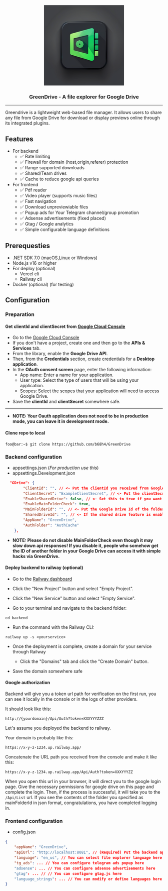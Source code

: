 <div align="center">
  <a href="#">
    <picture>
      <source media="(prefers-color-scheme: dark)" height=256 width=256 srcset="https://github.com/b68h4/GreenDrive/blob/main/assets/appicon.png?raw=true">
      <img height=256 width=256 alt="GreenDrive" src="https://github.com/b68h4/GreenDrive/blob/main/assets/appicon.png?raw=true">
    </picture>
  </a>
  <h3>GreenDrive - A file explorer for Google Drive</h3>
  <hr/>
</div>

Greendrive is a lightweight web-based file manager. It allows users to share any file from Google Drive for download or display previews online through its integrated plugins.

## Features

-   For backend
    -   ✅ Rate limiting
    -   ✅ Firewall for domain (host,origin,referer) protection
    -   ✅ Range supported downloads
    -   ✅ Shared/Team drives
    -   ✅ Cache to reduce google api queries
-   For frontend
    -   ✅ Pdf reader
    -   ✅ Video player (supports music files)
    -   ✅ Fast navigation
    -   ✅ Download unpreviewiable files
    -   ✅ Popup ads for Your Telegram channel/group promotion
    -   ✅ Adsense advertisements (fixed placed)
    -   ✅ Gtag / Google analytics
    -   ✅ Simple configurable language definitions

## Prerequesties

-   .NET SDK 7.0 (macOS,Linux or Windows)
-   Node.js v16 or higher
-   For deploy (optional)
    -   Vercel cli
    -   Railway cli
-   Docker (optional) (for testing)

## Configuration

### Preparation

#### Get clientId and clientSecret from [Google Cloud Console](https://console.cloud.google.com/)

-   Go to the [Google Cloud Console](https://console.cloud.google.com/apis)
-   If you don't have a project, create one and then go to the **APIs & Services** tab.
-   From the library, enable the **Google Drive API**.
-   Then, from the **Credentials** section, create credentials for a **Desktop application**.
-   In the **OAuth consent screen** page, enter the following information:
    -   App name: Enter a name for your application.
    -   User type: Select the type of users that will be using your application.
    -   Scopes: Select the scopes that your application will need to access Google Drive.
-   Save the **clientId** and **clientSecret** somewhere safe.
<hr/>

-   **NOTE: Your Oauth application does not need to be in production mode, you can leave it in development mode.**

#### Clone repo to local

```shell
foo@bar:~$ git clone https://github.com/b68h4/GreenDrive
```

### Backend configuration

-   appsettings.json (_For production use this_)
-   appsettings.Development.json

```json
  "GDrive": {
        "ClientId": "", // <- Put the clientId you received from Google cloud console here
        "ClientSecret": "ExampleClientSecret", // <- Put the clientSecret you received from Google cloud console here
        "EnableSharedDrive": false, // <- Set this to true if you want to enable the shared drive feature
        "EnableMainFolderCheck": true,
        "MainFolderId": "", // <- Put the Google Drive Id of the folder you want to share here
        "SharedDriveId": "", // <- If the shared drive feature is enabled, put the shared drive Id you want to share here.
        "AppName": "GreenDrive",
        "AuthFolder": "AuthCache"
    },
```

-   **NOTE: Please do not disable MainFolderCheck even though it may slow down api responses! If you disable it, people who somehow get the ID of another folder in your Google Drive can access it with simple hacks via GreenDrive.**

#### Deploy backend to railway (optional)

-   Go to the [Railway dashboard](https://railway.app/dashboard)

-   Click the "New Project" button and select "Empty Project".

-   Click the "New Service" button and select "Empty Service".

-   Go to your terminal and navigate to the backend folder:

```
cd backend
```

-   Run the command with the Railway CLI:

```
railway up -s <yourservice>
```

-   Once the deployment is complete, create a domain for your service through Railway

    -   Click the "Domains" tab and click the "Create Domain" button.

-   Save the domain somewhere safe

#### Google authorization

Backend will give you a token url path for verification on the first run, you can see it locally in the console or in the logs of other providers.

It should look like this:

```
http://{yourdomain}/Api/Auth?token=XXXYYYZZZ
```

Let's assume you deployed the backend to railway.

Your domain is probably like this:

```
https://x-y-z-1234.up.railway.app/
```

Concatenate the URL path you received from the console and make it like this:

```
https://x-y-z-1234.up.railway.app/Api/Auth?token=XXXYYYZZ
```

When you open this url in your browser, it will direct you to the google login page. Give the necessary permissions for google drive on this page and complete the login. Then, if the process is successful, it will take you to the `/Api/List` url. If you see the contents of the folder you specified as mainFolderId in json format, congratulations, you have completed logging in.

### Frontend configuration

-   config.json

```json
{
    "appName": "GreenDrive",
    "apiUrl": "http://localhost:8081", // (Required) Put the backend api url to here without /
    "language": "en_us", // You can select file explorer language here
    "tg_ads": ... // You can configure telegram ads popup here
    "adsense": ... // You can configure adsense advertisements here
    "gtag": ... // // You can configure gtag.js here
    "language_strings": ... // You can modify or define languages here
}

```
